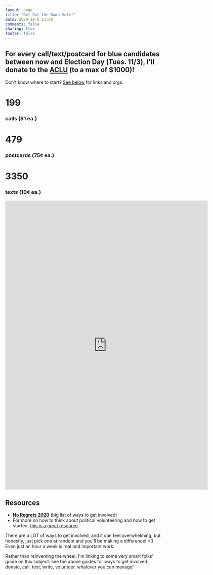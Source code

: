```yaml
---
layout: page
title: "Get Out the Damn Vote!"
date: 2020-10-6 11:00
comments: false
sharing: true
footer: false
---
```


## For every call/text/postcard for blue candidates between now and Election Day (Tues. 11/3), I'll donate to the [ACLU](https://www.aclu.org/) (to a max of $1000)!

Don't know where to start? [See below](#resources) for links and orgs.

<div id="counts">
    <span class="count">
        <h1>199</h1>
        <h3>calls ($1 ea.)</h3>
    </span>
    <span class="count">
        <h1>479</h1>
        <h3>postcards (75¢ ea.)</h3>
    </span>
    <span class="count">
        <h1>3350</h1>
        <h3>texts (10¢ ea.)</h3>
    </span>
</div>

<iframe class="gdoc" src="https://docs.google.com/forms/d/e/1FAIpQLSfzl0LBSkGFXldBT3WFwbJJm6QaiUwSvVl2REgQSHQRazzxcA/viewform?embedded=true" width="640" height="911" frameborder="0" marginheight="0" marginwidth="0">Loading…</iframe>

<h2 id="resources">Resources</h2>

* [**No Regrets 2020**](https://docs.google.com/document/d/1DxPiSZ82AZoyHeICMP6tVVfJ2ItbKA0evpdkR7l7FiE/edit) (big list of ways to get involved)
* For more on how to think about political volunteering and how to get started, [this is a great resource](https://docs.google.com/document/d/1XgjCe5YXxv9aI4Jk78YvqYN9Sa5o5M-vWpx5NKz3MDY/edit).

There are a LOT of ways to get involved, and it can feel overwhelming, but honestly, just pick one at random and you'll be making a difference! <3 Even just an hour a week is real and important work.

Rather than reinventing the wheel, I'm linking to some very smart folks' guide on this subject: see the above guides for ways to get involved: donate, call, text, write, volunteer, whatever you can manage!

